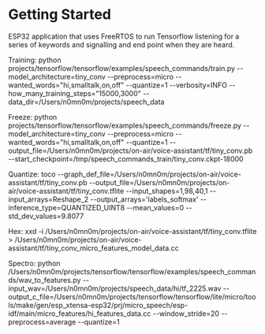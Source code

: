 # Getting Started

ESP32 application that uses FreeRTOS to run Tensorflow listening for a series of keywords and signalling and end point when they are heard.

Training:
python projects/tensorflow/tensorflow/examples/speech_commands/train.py --model_architecture=tiny_conv --preprocess=micro --wanted_words="hi,smalltalk,on,off" --quantize=1 --verbosity=INFO --how_many_training_steps="15000,3000" --data_dir=/Users/n0mn0m/projects/speech_data

Freeze:
 python projects/tensorflow/tensorflow/examples/speech_commands/freeze.py --model_architecture=tiny_conv --preprocess=micro --wanted_words="hi,smalltalk,on,off" --quantize=1 --output_file=/Users/n0mn0m/projects/on-air/voice-assistant/tf/tiny_conv.pb --start_checkpoint=/tmp/speech_commands_train/tiny_conv.ckpt-18000

Quantize:
toco --graph_def_file=/Users/n0mn0m/projects/on-air/voice-assistant/tf/tiny_conv.pb --output_file=/Users/n0mn0m/projects/on-air/voice-assistant/tf/tiny_conv.tflite --input_shapes=1,98,40,1 --input_arrays=Reshape_2 --output_arrays='labels_softmax' --inference_type=QUANTIZED_UINT8 --mean_values=0 --std_dev_values=9.8077

Hex:
xxd -i /Users/n0mn0m/projects/on-air/voice-assistant/tf/tiny_conv.tflite > /Users/n0mn0m/projects/on-air/voice-assistant/tf/tiny_conv_micro_features_model_data.cc

Spectro:
python /Users/n0mn0m/projects/tensorflow/tensorflow/examples/speech_commands/wav_to_features.py --input_wav=/Users/n0mn0m/projects/speech_data/hi/tf_2225.wav --output_c_file=/Users/n0mn0m/projects/tensorflow/tensorflow/lite/micro/tools/make/gen/esp_xtensa-esp32/prj/micro_speech/esp-idf/main/micro_features/hi_features_data.cc --window_stride=20 --preprocess=average --quantize=1
